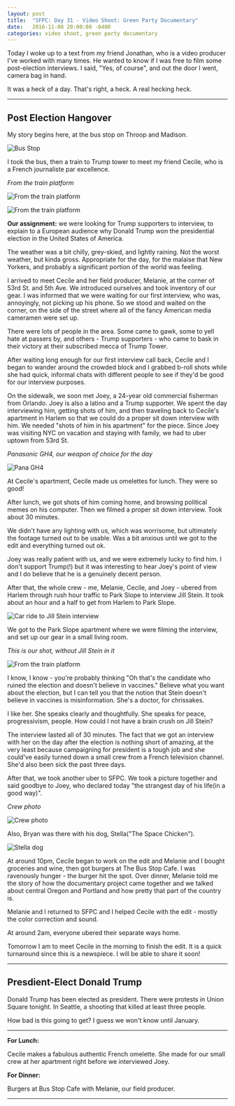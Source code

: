 ```yaml
---
layout: post
title:  "SFPC: Day 31 - Video Shoot: Green Party Documentary"
date:   2016-11-08 20:00:00 -0400
categories: video shoot, green party documentary
---
```


Today I woke up to a text from my friend Jonathan, who is a video producer I've worked with many times. He wanted to know if I was free to film some post-election interviews. I said, "Yes, of course", and out the door I went, camera bag in hand.

It was a heck of a day. That's right, a heck. A real hecking heck.

-----

<h2>Post Election Hangover</h2>

My story begins here, at the bus stop on Throop and Madison.

![Bus Stop](/images/IMG_5494.jpg)

I took the bus, then a train to Trump tower to meet my friend Cecile, who is a French journaliste par excellence.

*From the train platform*

![From the train platform](/images/IMG_5498.jpg)

![From the train platform](/images/IMG_5502.jpg)

**Our assignment:** we were looking for Trump supporters to interview, to explain to a European audience why Donald Trump won the presidential election in the United States of America.

The weather was a bit chilly, grey-skied, and lightly raining. Not the worst weather, but kinda gross. Appropriate for the day, for the malaise that New Yorkers, and probably a significant portion of the world was feeling.

I arrived to meet Cecile and her field producer, Melanie, at the corner of 53rd St. and 5th Ave. We introduced ourselves and took inventory of our gear. I was informed that we were waiting for our first interview, who was, annoyingly, not picking up his phone. So we stood and waited on the corner, on the side of the street where all of the fancy American media cameramen were set up.

There were lots of people in the area. Some came to gawk, some to yell hate at passers by, and others - Trump supporters - who came to bask in their victory at their subscribed mecca of Trump Tower.

After waiting long enough for our first interview call back, Cecile and I began to wander around the crowded block and I grabbed b-roll shots while she had quick, informal chats with different people to see if they'd be good for our interview purposes.

On the sidewalk, we soon met Joey, a 24-year old commercial fisherman from Orlando. Joey is also a latino and a Trump supporter. We spent the day interviewing him, getting shots of him, and then traveling back to Cecile's apartment in Harlem so that we could do a proper sit down interview with him. We needed "shots of him in his apartment" for the piece. Since Joey was visiting NYC on vacation and staying with family, we had to uber uptown from 53rd St.

*Panasonic GH4, our weapon of choice for the day*

![Pana GH4](/images/IMG_5510.jpg)

At Cecile's apartment, Cecile made us omelettes for lunch. They were so good!

After lunch, we got shots of him coming home, and browsing political memes on his computer. Then we filmed a proper sit down interview. Took about 30 minutes.

We didn't have any lighting with us, which was worrisome, but ultimately the footage turned out to be usable. Was a bit anxious until we got to the edit and everything turned out ok.

Joey was really patient with us, and we were extremely lucky to find him. I don't support Trump(!) but it was interesting to hear Joey's point of view and I do believe that he is a genuinely decent person.

After that, the whole crew - me, Melanie, Cecile, and Joey - ubered from Harlem through rush hour traffic to Park Slope to interview Jill Stein. It took about an hour and a half to get from Harlem to Park Slope.

![Car ride to Jill Stein interview](/images/IMG_5511.gif)

We got to the Park Slope apartment where we were filming the interview, and set up our gear in a small living room.

*This is our shot, without Jill Stein in it*

![From the train platform](/images/IMG_5514.jpg)

I know, I know - you're probably thinking "Oh that's the candidate who ruined the election and doesn't believe in vaccines." Believe what you want about the election, but I can tell you that the notion that Stein doesn't believe in vaccines is misinformation. She's a doctor, for chrissakes.

I like her. She speaks clearly and thoughtfully. She speaks for peace, progressivism, people. How could I not have a brain crush on Jill Stein?

The interview lasted all of 30 minutes. The fact that we got an interview with her on the day after the election is nothing short of amazing, at the very least because campaigning for president is a tough job and she could've easily turned down a small crew from a French television channel. She'd also been sick the past three days.

After that, we took another uber to SFPC. We took a picture together and said goodbye to Joey, who declared today "the strangest day of his life(in a good way)".

*Crew photo*

![Crew photo](/images/IMG_5517.jpg)

Also, Bryan was there with his dog, Stella("The Space Chicken").

![Stella dog](/images/IMG_5519.gif)

At around 10pm, Cecile began to work on the edit and Melanie and I bought groceries and wine, then got burgers at The Bus Stop Cafe. I was ravenously hunger - the burger hit the spot. Over dinner, Melanie told me the story of how the documentary project came together and we talked about central Oregon and Portland and how pretty that part of the country is.

Melanie and I returned to SFPC and I helped Cecile with the edit - mostly the color correction and sound.

At around 2am, everyone ubered their separate ways home.

Tomorrow I am to meet Cecile in the morning to finish the edit. It is a quick turnaround since this is a newspiece. I will be able to share it soon!

-----

<h2>Presdient-Elect Donald Trump</h2>

Donald Trump has been elected as president. There were protests in Union Square tonight. In Seattle, a shooting that killed at least three people.

How bad is this going to get? I guess we won't know until January.

-----

**For Lunch:**

Cecile makes a fabulous authentic French omelette. She made for our small crew at her apartment right before we interviewed Joey.

**For Dinner:**

Burgers at Bus Stop Cafe with Melanie, our field producer.

-----
